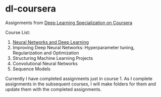 # dl-coursera

Assignments from [Deep Learning Specialization on Coursera](https://www.coursera.org/specializations/deep-learning)

Course List:

1. [Neural Networks and Deep Learning](https://github.com/pdwarkanath/dl-coursera/tree/master/001%20Neural%20Networks%20and%20Deep%20Learning)
2. Improving Deep Neural Networks: Hyperparameter tuning, Regularization and Optimization
3. Structuring Machine Learning Projects
4. Convolutional Neural Networks
5. Sequence Models

Currently I have completed assignments just in course 1. As I complete assignments in the subsequent courses, I will make folders for them and update them with the completed assignments.
